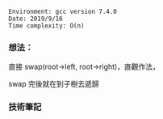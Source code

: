 ```
Environment: gcc version 7.4.0
Date: 2019/9/16
Time complexity: O(n)
```

### 想法：

直接 swap(root->left, root->right)，直觀作法，

swap 完後就在到子樹去遞歸

### 技術筆記
